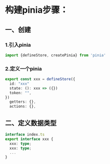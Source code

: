 # 构建pinia步骤：

## 一、创建

### 1.引入pinia

``` ts
import {defineStore, createPinia} from 'pinia'
```

### 2.定义一个pinia

``` ts
export const xxx = defineStore({
  id: "xxx"
  state: (): xxx => ({})
  token: "",
})
  getters: {},
  actions: {},
```

## 二、定义数据类型

```` ts
interface index.ts
export interface xxx {
  xxx: type;
  xxx: type;
  ...
}
````

